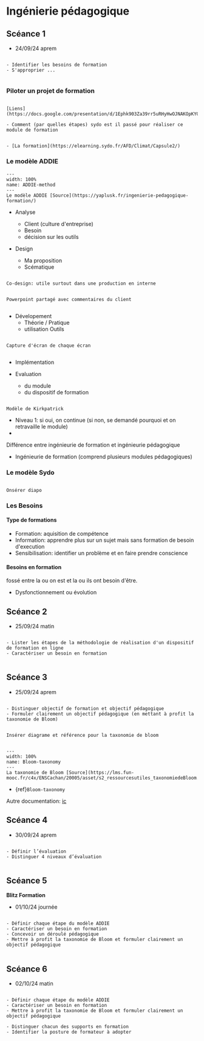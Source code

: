 # Ingénierie pédagogique

## Scéance 1

- 24/09/24 aprem

```{admonition} Objectif(s) pédagogique(s)

- Identifier les besoins de formation
- S'approprier ...


```


### Piloter un projet de formation

```{admonition} Exercice

[Liens](https://docs.google.com/presentation/d/1Ephk903Za39rr5uRHyHwOJNAKOpKYGyz/edit#slide=id.p1)

- Comment (par quelles étapes) sydo est il passé pour réaliser ce module de formation


- [La formation](https://elearning.sydo.fr/AFD/Climat/Capsule2/)

```

### Le modèle ADDIE

```{figure} Docs/ADDIE-Capture.png
---
width: 100%
name: ADDIE-method
---
Le modèle ADDIE [Source](https://yaplusk.fr/ingenierie-pedagogique-formation/)
```

- Analyse
    - Client (culture d'entreprise)
    - Besoin
    - décision sur les outils
       
- Design
    - Ma proposition 
    - Scématique
    
```{note}

Co-design: utile surtout dans une production en interne

```

```{note}

Powerpoint partagé avec commentaires du client


```
    
- Dévelopement
    - Théorie / Pratique
    - utilisation Outils


```{note}

Capture d'écran de chaque écran


```

- Implémentation




- Evaluation
    - du module
    - du dispositif de formation
    
    
```{note}

Modèle de Kirkpatrick

```

- Niveau 1: si oui, on continue (si non, se demandé pourquoi et on retravaille le module)
- 


Différence entre ingénieurie de formation et ingénieurie pédagogique
- Ingénieurie de formation (comprend plusieurs modules pédagogiques)


### Le modèle Sydo

```{note}

Onsérer diapo

```


### Les Besoins

#### Type de formations

- Formation: aquisition de compétence
- Information: apprendre plus sur un sujet mais sans formation de besoin d'execution
- Sensibilisation: identifier un problème et en faire prendre conscience

#### Besoins en formation

fossé entre la ou on est et la ou ils ont besoin d'être.

- Dysfonctionnement ou évolution

## Scéance 2

- 25/09/24 matin

```{admonition} Objectif(s) pédagogique(s)

- Lister les étapes de la méthodologie de réalisation d'un dispositif de formation en ligne
- Caractériser un besoin en formation


```

## Scéance 3

- 25/09/24 aprem

```{admonition} Objectif(s) pédagogique(s)

- Distinguer objectif de formation et objectif pédagogique
- Formuler clairement un objectif pédagogique (en mettant à profit la taxonomie de Bloom)

```


```{note}

Insérer diagrame et référence pour la taxonomie de bloom


```


```{figure} Docs/Bloom-taxonomy-schema.png
---
width: 100%
name: Bloom-taxonomy
---
La taxonomie de Bloom [Source](https://lms.fun-mooc.fr/c4x/ENSCachan/20005/asset/s2_ressourcesutiles_taxonomiedeBloom.pdf)
```


- {ref}`Bloom-taxonomy`

Autre documentation: [ic](https://www.unige.ch/dife/files/3514/5372/9196/Taxonomies-verbes-action_SEA-2015.pdf)



## Scéance 4

- 30/09/24 aprem

```{admonition} Objectif(s) pédagogique(s)

- Définir l’évaluation
- Distinguer 4 niveaux d’évaluation


```

## Scéance 5

**Blitz Formation**

- 01/10/24 journée

```{admonition} Objectif(s) pédagogique(s)

- Définir chaque étape du modèle ADDIE
- Caractériser un besoin en formation
- Concevoir un déroulé pédagogique
- Mettre à profit la taxonomie de Bloom et formuler clairement un objectif pédagogique


```


## Scéance 6

- 02/10/24 matin

```{admonition} Objectif(s) pédagogique(s)

- Définir chaque étape du modèle ADDIE
- Caractériser un besoin en formation
- Mettre à profit la taxonomie de Bloom et formuler clairement un objectif pédagogique

- Distinguer chacun des supports en formation
- Identifier la posture de formateur à adopter


```